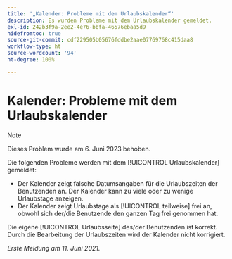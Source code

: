 ```yaml
---
title: '„Kalender: Probleme mit dem Urlaubskalender“'
description: Es wurden Probleme mit dem Urlaubskalender gemeldet.
exl-id: 242b3f9a-2ee2-4e76-bbfa-46576ebaa5d9
hidefromtoc: true
source-git-commit: cdf229505b05676fddbe2aae07769768c415daa8
workflow-type: ht
source-wordcount: '94'
ht-degree: 100%

---
```


# Kalender: Probleme mit dem Urlaubskalender

>[!NOTE]
>
>Dieses Problem wurde am 6. Juni 2023 behoben.

Die folgenden Probleme werden mit dem [!UICONTROL Urlaubskalender] gemeldet:

* Der Kalender zeigt falsche Datumsangaben für die Urlaubszeiten der Benutzenden an. Der Kalender kann zu viele oder zu wenige Urlaubstage anzeigen.
* Der Kalender zeigt Urlaubstage als [!UICONTROL teilweise] frei an, obwohl sich der/die Benutzende den ganzen Tag frei genommen hat.

Die eigene [!UICONTROL Urlaubsseite] des/der Benutzenden ist korrekt. Durch die Bearbeitung der Urlaubszeiten wird der Kalender nicht korrigiert.

_Erste Meldung am 11. Juni 2021._
